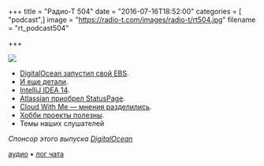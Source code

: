 +++
title = "Радио-Т 504"
date = "2016-07-16T18:52:00"
categories = [ "podcast",]
image = "https://radio-t.com/images/radio-t/rt504.jpg"
filename = "rt_podcast504"

+++

![](https://radio-t.com/images/radio-t/rt504.jpg)

- [DigitalOcean запустил свой EBS](https://techcrunch.com/2016/07/13/digitalocean-launches-block-storage-and-lets-you-store-terabytes-of-data/).
- [И еще детали](https://www.digitalocean.com/company/blog/block-storage-more-space-to-scale/?utm_medium=email).
- [IntelliJ IDEA 14](https://www.jetbrains.com/idea/whatsnew/).
- [Atlassian приобрел StatusPage](https://techcrunch.com/2016/07/14/atlassian-acquires-statuspage/).
- [Cloud With Me — мнения разделились](https://techcrunch.com/2016/07/12/cloud-with-me-makes-setting-up-and-managing-aws-servers-easier/).
- [Хобби проекты полезны](https://medium.com/@gammons/the-life-changing-benefits-of-side-projects-5e2fe47a8961).
- Темы наших слушателей

_Спонсор этого выпуска [DigitalOcean](https://www.digitalocean.com)_

[аудио](http://cdn.radio-t.com/rt_podcast504.mp3) • [лог чата](http://chat.radio-t.com/logs/radio-t-504.html)
<audio src="http://cdn.radio-t.com/rt_podcast504.mp3" preload="none"></audio>

